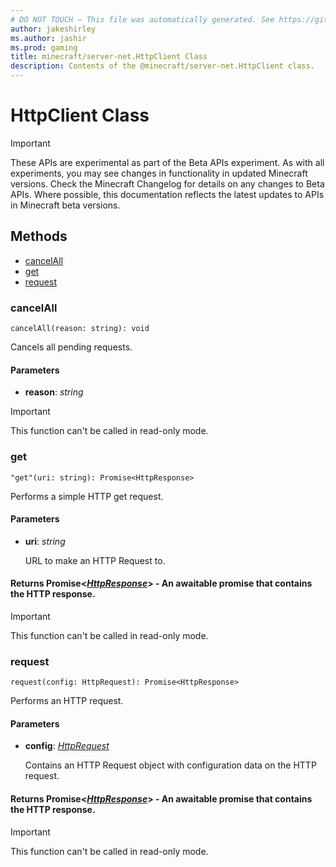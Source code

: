 ```yaml
---
# DO NOT TOUCH — This file was automatically generated. See https://github.com/mojang/minecraftapidocsgenerator to modify descriptions, examples, etc.
author: jakeshirley
ms.author: jashir
ms.prod: gaming
title: minecraft/server-net.HttpClient Class
description: Contents of the @minecraft/server-net.HttpClient class.
---
```

# HttpClient Class
>[!IMPORTANT]
>These APIs are experimental as part of the Beta APIs experiment. As with all experiments, you may see changes in functionality in updated Minecraft versions. Check the Minecraft Changelog for details on any changes to Beta APIs. Where possible, this documentation reflects the latest updates to APIs in Minecraft beta versions.
## Methods
- [cancelAll](#cancelall)
- [get](#get)
- [request](#request)

### **cancelAll**
`
cancelAll(reason: string): void
`

Cancels all pending requests.

#### **Parameters**
- **reason**: *string*

> [!IMPORTANT]
> This function can't be called in read-only mode.

### **get**
`
"get"(uri: string): Promise<HttpResponse>
`

Performs a simple HTTP get request.

#### **Parameters**
- **uri**: *string*
  
  URL to make an HTTP Request to.

#### **Returns** Promise&lt;[*HttpResponse*](HttpResponse.md)&gt; - An awaitable promise that contains the HTTP response.

> [!IMPORTANT]
> This function can't be called in read-only mode.

### **request**
`
request(config: HttpRequest): Promise<HttpResponse>
`

Performs an HTTP request.

#### **Parameters**
- **config**: [*HttpRequest*](HttpRequest.md)
  
  Contains an HTTP Request object with configuration data on the HTTP request.

#### **Returns** Promise&lt;[*HttpResponse*](HttpResponse.md)&gt; - An awaitable promise that contains the HTTP response.

> [!IMPORTANT]
> This function can't be called in read-only mode.
